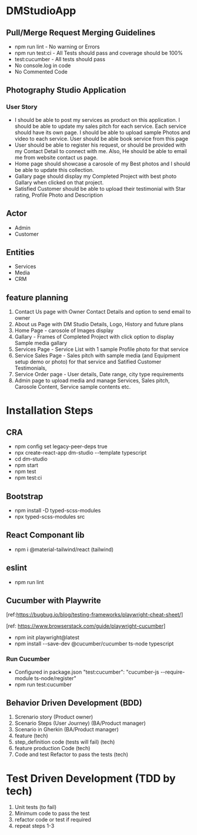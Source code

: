 # DMStudioApp

## Pull/Merge Request Merging Guidelines

- npm run lint - No warning or Errors
- npm run test:ci - All Tests should pass and coverage should be 100%
- test:cucumber - All tests should pass
- No console.log in code
- No Commented Code


## Photography Studio Application

### User Story

- I should be able to post my services as product on this application. I should be able to update my sales pitch for each service. Each service should have its own page. I should be able to upload sample Photos and video to each service. User should be able book service from this page
- User should be able to register his request, or should be provided with my Contact Detail to connect with me. Also, He should be able to email me from website contact us page.
- Home page should showcase a carosole of my Best photos and I should be able to update this collection.
- Gallary page should display my Completed Project with best photo Gallary when clicked on that project.
- Satisfied Customer should be able to upload their testimonial with Star rating, Profile Photo and Description

## Actor

- Admin
- Customer

## Entities

- Services
- Media
- CRM

## feature planning

1. Contact Us page with Owner Contact Details and option to send email to owner
2. About us Page with DM Studio Details, Logo, History and future plans
3. Home Page - carosole of Images display
4. Gallary - Frames of Completed Project with click option to display Sample media gallary
5. Services Page - Service List with 1 sample Profile photo for that service
6. Service Sales Page - Sales pitch with sample media (and Equipment setup demo or photo) for that service and Satified Customer Testimonials,
7. Service Order page - User details, Date range, city type requirements
8. Admin page to upload media and manage Services, Sales pitch, Carosole Content, Service sample contents etc.

# Installation Steps

## CRA

- npm config set legacy-peer-deps true
- npx create-react-app dm-studio --template typescript
- cd dm-studio
- npm start
- npm test
- npm test:ci

## Bootstrap 
 - npm install -D typed-scss-modules
 -  npx typed-scss-modules src
## React Componant lib
 -  npm i @material-tailwind/react  (tailwind)

## eslint

- npm run lint

## Cucumber with Playwrite

[ref:https://bugbug.io/blog/testing-frameworks/playwright-cheat-sheet/]

[ref: https://www.browserstack.com/guide/playwright-cucumber]

- npm init playwright@latest
- npm install --save-dev @cucumber/cucumber ts-node typescript

### Run Cucumber

- Configured in package.json
  "test:cucumber": "cucumber-js --require-module ts-node/register"
- npm run test:cucumber

## Behavior Driven Development (BDD)

1. Screnario story (Product owner)
2. Scenario Steps (User Journey) (BA/Product manager)
3. Scenario in Gherkin (BA/Product manager)
4. feature (tech)
5. step_definition code (tests will fail) (tech)
6. feature production Code (tech)
7. Code and test Refactor to pass the tests (tech)

# Test Driven Development (TDD by tech)

1. Unit tests (to fail)
2. Minimum code to pass the test
3. refactor code or test if required
4. repeat steps 1-3

